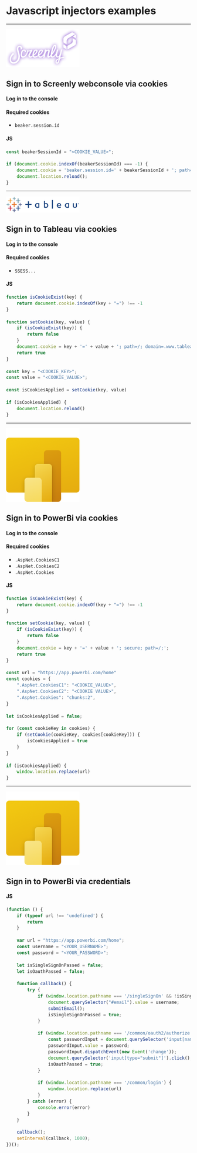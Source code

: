 # Javascript injectors examples

---

<img src="images/screenly-logo.png" alt="Screenly logo" width="200"/>

## Sign in to Screenly webconsole via cookies

#### Log in to the console

#### Required cookies 
- `beaker.session.id`

#### JS
```js
const beakerSessionId = "<COOKIE_VALUE>";

if (document.cookie.indexOf(beakerSessionId) === -1) {
    document.cookie = 'beaker.session.id=' + beakerSessionId + '; path=/; domain=.screenlyapp.com;';
    document.location.reload();
}
```

---

<img src="images/tableau-logo.png" alt="Tableau logo" width="200"/>

## Sign in to Tableau via cookies

#### Log in to the console

#### Required cookies
- `SSESS...`

#### JS
```js
function isCookieExist(key) {
    return document.cookie.indexOf(key + "=") !== -1
}

function setCookie(key, value) {
    if (isCookieExist(key)) {
        return false
    }
    document.cookie = key + '=' + value + '; path=/; domain=.www.tableau.com;';
    return true
}

const key = "<COOKIE_KEY>";
const value = "<COOKIE_VALUE>";

const isCookiesApplied = setCookie(key, value)

if (isCookiesApplied) {
    document.location.reload()
}
```

---

<img src="images/powerbi-logo.png" alt="PowerBi logo" width="200"/>

## Sign in to PowerBi via cookies

#### Log in to the console

#### Required cookies
- `.AspNet.CookiesC1`
- `.AspNet.CookiesC2`
- `.AspNet.Cookies`

#### JS
```js
function isCookieExist(key) {
    return document.cookie.indexOf(key + "=") !== -1
}

function setCookie(key, value) {
    if (isCookieExist(key)) {
        return false
    }
    document.cookie = key + '=' + value + '; secure; path=/;';
    return true
}

const url = "https://app.powerbi.com/home"
const cookies = {
    ".AspNet.CookiesC1": "<COOKIE_VALUE>", 
    ".AspNet.CookiesC2": "<COOKIE VALUE>",
    ".AspNet.Cookies": "chunks:2",
}

let isCookiesApplied = false;

for (const cookieKey in cookies) {
    if (setCookie(cookieKey, cookies[cookieKey])) {
        isCookiesApplied = true
    }
}

if (isCookiesApplied) {
    window.location.replace(url)
}
```

---

<img src="images/powerbi-logo.png" alt="PowerBi logo" width="200"/>

## Sign in to PowerBi via credentials

#### JS
```js
(function () {
    if (typeof url !== 'undefined') {
        return
    }

    var url = "https://app.powerbi.com/home";
    const username = "<YOUR_USERNAME>";
    const password = "<YOUR_PASSWORD>";

    let isSingleSignOnPassed = false;
    let isOauthPassed = false;

    function callback() {
        try {
            if (window.location.pathname === '/singleSignOn' && !isSingleSignOnPassed) {
                document.querySelector("#email").value = username;
                submitEmail();
                isSingleSignOnPassed = true;
            }

            if (window.location.pathname === '/common/oauth2/authorize' && !isOauthPassed) {
                const passwordInput = document.querySelector('input[name="passwd"]');
                passwordInput.value = password;
                passwordInput.dispatchEvent(new Event('change'));
                document.querySelector('input[type="submit"]').click();
                isOauthPassed = true;
            }

            if (window.location.pathname === '/common/login') {
                window.location.replace(url)
            }
        } catch (error) {
            console.error(error)
        }
    }

    callback();
    setInterval(callback, 1000);
})();
```
